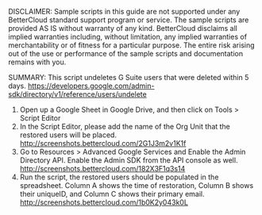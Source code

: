 DISCLAIMER: Sample scripts in this guide are not supported under any BetterCloud standard support program or service. The sample scripts are provided AS IS without warranty of any kind. BetterCloud disclaims all implied warranties including, without limitation, any implied warranties of merchantability or of fitness for a particular purpose. The entire risk arising out of the use or performance of the sample scripts and documentation remains with you.


SUMMARY: This script undeletes G Suite users that were deleted within 5 days. https://developers.google.com/admin-sdk/directory/v1/reference/users/undelete

1) Open up a Google Sheet in Google Drive, and then click on Tools > Script Editor
2) In the Script Editor, please add the name of the Org Unit that the restored users will be placed. http://screenshots.bettercloud.com/2G1J3m2v1K1f
2) Go to Resources > Advanced Google Services and Enable the Admin Directory API. Enable the Admin SDK from the API console as well. http://screenshots.bettercloud.com/182X3F1q3s14
3) Run the script, the restored users should be populated in the spreadsheet. Column A shows the time of restoration, Column B shows their uniqueID, and Column C shows their primary email. http://screenshots.bettercloud.com/1b0K2y043k0L
